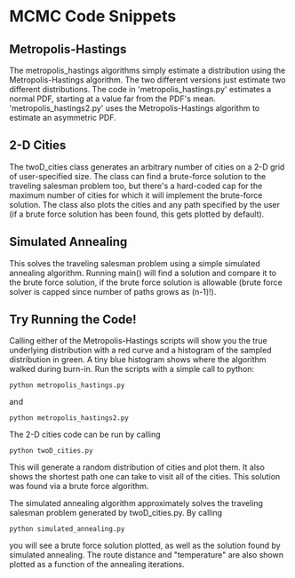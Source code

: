 # MCMC Code Snippets

## Metropolis-Hastings
The metropolis_hastings algorithms simply estimate a distribution using the Metropolis-Hastings algorithm. The two different versions just estimate two different distributions. The code in 'metropolis_hastings.py' estimates a normal PDF, starting at a value far from the PDF's mean. 'metropolis_hastings2.py' uses the Metropolis-Hastings algorithm to estimate an asymmetric PDF.

## 2-D Cities
The twoD_cities class generates an arbitrary number of cities on a 2-D grid of user-specified size. The class can find a brute-force solution to the traveling salesman problem too, but there's a hard-coded cap for the maximum number of cities for which it will implement the brute-force solution. The class also plots the cities and any path specified by the user (if a brute force solution has been found, this gets plotted by default).

## Simulated Annealing
This solves the traveling salesman problem using a simple simulated annealing algorithm. Running main() will find a solution and compare it to the brute force solution, if the brute force solution is allowable (brute force solver is capped since number of paths grows as (n-1)!).

## Try Running the Code!
Calling either of the Metropolis-Hastings scripts will show you the true underlying distribution with a red curve and a histogram of the sampled distribution in green. A tiny blue histogram shows where the algorithm walked during burn-in. Run the scripts with a simple call to python:
```
python metropolis_hastings.py
```
and
```
python metropolis_hastings2.py
```

The 2-D cities code can be run by calling
```
python twoD_cities.py
```
This will generate a random distribution of cities and plot them. It also shows the shortest path one can take to visit all of the cities. This solution was found via a brute force algorithm.

The simulated annealing algorithm approximately solves the traveling salesman problem generated by twoD_cities.py. By calling 
```
python simulated_annealing.py
```
you will see a brute force solution plotted, as well as the solution found by simulated annealing. The route distance and "temperature" are also shown plotted as a function of the annealing iterations. 